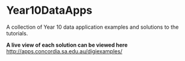 # Year10DataApps
A collection of Year 10 data application examples and solutions to the tutorials.

**A live view of each solution can be viewed here**
http://apps.concordia.sa.edu.au/digiexamples/
